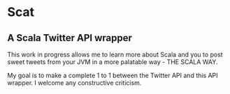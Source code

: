 Scat
====

A Scala Twitter API wrapper
---------------------------

This work in progress allows me to learn more about Scala and you to post sweet tweets from your JVM in a more palatable way - THE SCALA WAY.

My goal is to make a complete 1 to 1 between the Twitter API and this API wrapper. I welcome any constructive criticism.